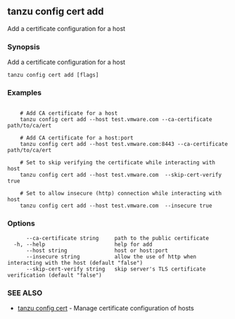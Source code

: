 ## tanzu config cert add

Add a certificate configuration for a host

### Synopsis

Add a certificate configuration for a host

```
tanzu config cert add [flags]
```

### Examples

```

    # Add CA certificate for a host
    tanzu config cert add --host test.vmware.com --ca-certificate path/to/ca/ert

    # Add CA certificate for a host:port
    tanzu config cert add --host test.vmware.com:8443 --ca-certificate path/to/ca/ert

    # Set to skip verifying the certificate while interacting with host
    tanzu config cert add --host test.vmware.com  --skip-cert-verify true

    # Set to allow insecure (http) connection while interacting with host
    tanzu config cert add --host test.vmware.com  --insecure true
```

### Options

```
      --ca-certificate string     path to the public certificate
  -h, --help                      help for add
      --host string               host or host:port
      --insecure string           allow the use of http when interacting with the host (default "false")
      --skip-cert-verify string   skip server's TLS certificate verification (default "false")
```

### SEE ALSO

* [tanzu config cert](tanzu_config_cert.md)	 - Manage certificate configuration of hosts

